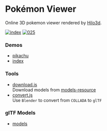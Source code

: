 # Pokémon Viewer
Online 3D pokemon viewer rendered by [Hilo3d](https://github.com/hiloteam/Hilo3d).

[![index](https://user-images.githubusercontent.com/800043/71094648-49a58380-21e6-11ea-8e32-28e3bb9cc71d.png)][index-url]
[![025](https://user-images.githubusercontent.com/800043/71094664-4f02ce00-21e6-11ea-9d20-add07cf60498.png)][pikachu-url]


### Demos
* [pikachu][pikachu-url]
* [index][index-url]

### Tools
* [download.js](./tools/download.js)  
  Download models from [models-resource](https://www.models-resource.com/3ds/pokemonxy)
* [convert.js](./tools/convert.js)  
  Use ```Blender``` to convert from ```COLLADA``` to ```glTF```

### glTF Models
* [models](./models/)


[index-url]:https://06wj.github.io/pokemon/demo/index.html
[pikachu-url]:https://06wj.github.io/pokemon/demo/index.html#025
